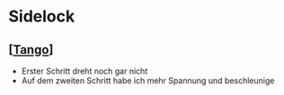 # Sidelock

## [[Tango]]

- Erster Schritt dreht noch gar nicht
- Auf dem zweiten Schritt habe ich mehr Spannung und beschleunige

[//begin]: # "Autogenerated link references for markdown compatibility"
[Tango]: Tango "Tango"
[//end]: # "Autogenerated link references"

